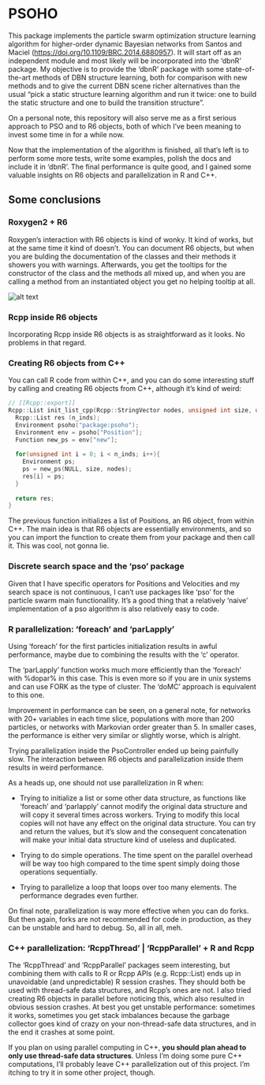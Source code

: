 
# PSOHO

This package implements the particle swarm optimization structure
learning algorithm for higher-order dynamic Bayesian networks from
Santos and Maciel (<https://doi.org/10.1109/BRC.2014.6880957>). It will
start off as an independent module and most likely will be incorporated
into the ‘dbnR’ package. My objective is to provide the ‘dbnR’ package
with some state-of-the-art methods of DBN structure learning, both for
comparison with new methods and to give the current DBN scene richer
alternatives than the usual “pick a static structure learning algorithm
and run it twice: one to build the static structure and one to build the
transition structure”.

On a personal note, this repository will also serve me as a first
serious approach to PSO and to R6 objects, both of which I’ve been
meaning to invest some time in for a while now.

Now that the implementation of the algorithm is finished, all that’s
left is to perform some more tests, write some examples, polish the docs
and include it in ‘dbnR’. The final performance is quite good, and I
gained some valuable insights on R6 objects and parallelization in R and
C++.

## Some conclusions

### Roxygen2 + R6

Roxygen’s interaction with R6 objects is kind of wonky. It kind of
works, but at the same time it kind of doesn’t. You can document R6
objects, but when you are bulding the documentation of the classes and
their methods it showers you with warnings. Afterwards, you get the
tooltips for the constructor of the class and the methods all mixed up,
and when you are calling a method from an instantiated object you get no
helping tooltip at all.

![alt
text](https://raw.githubusercontent.com/dkesada/psoho/master/media/r6_roxygen.png)

### Rcpp inside R6 objects

Incorporating Rcpp inside R6 objects is as straightforward as it looks.
No problems in that regard.

### Creating R6 objects from C++

You can call R code from within C++, and you can do some interesting
stuff by calling and creating R6 objects from C++, although it’s kind of
weird:

``` cpp
// [[Rcpp::export]]
Rcpp::List init_list_cpp(Rcpp::StringVector nodes, unsigned int size, unsigned int n_inds){
  Rcpp::List res (n_inds);
  Environment psoho("package:psoho");
  Environment env = psoho["Position"];
  Function new_ps = env["new"];
  
  for(unsigned int i = 0; i < n_inds; i++){
    Environment ps;
    ps = new_ps(NULL, size, nodes);
    res[i] = ps;
  }
  
  return res;
}
```

The previous function initializes a list of Positions, an R6 object,
from within C++. The main idea is that R6 objects are essentially
environments, and so you can import the function to create them from
your package and then call it. This was cool, not gonna lie.

### Discrete search space and the ‘pso’ package

Given that I have specific operators for Positions and Velocities and my
search space is not continuous, I can’t use packages like ‘pso’ for the
particle swarm main functionallity. It’s a good thing that a relatively
‘naive’ implementation of a pso algorithm is also relatively easy to
code.

### R parallelization: ‘foreach’ and ‘parLapply’

Using ‘foreach’ for the first particles initialization results in awful
performance, maybe due to combining the results with the ‘c’ operator.

The ‘parLapply’ function works much more efficiently than the ‘foreach’
with %dopar% in this case. This is even more so if you are in unix
systems and can use FORK as the type of cluster. The ‘doMC’ approach is
equivalent to this one.

Improvement in performance can be seen, on a general note, for networks
with 20+ variables in each time slice, populations with more than 200
particles, or networks with Markovian order greater than 5. In smaller
cases, the performance is either very similar or slightly worse, which
is alright.

Trying parallelization inside the PsoController ended up being painfully
slow. The interaction between R6 objects and parallelization inside them
results in weird performance.

As a heads up, one should not use parallelization in R when:

  - Trying to initialize a list or some other data structure, as
    functions like ‘foreach’ and ‘parlapply’ cannot modify the original
    data structure and will copy it several times across workers. Trying
    to modify this local copies will not have any effect on the original
    data structure. You can try and return the values, but it’s slow and
    the consequent concatenation will make your initial data structure
    kind of useless and duplicated.

  - Trying to do simple operations. The time spent on the parallel
    overhead will be way too high compared to the time spent simply
    doing those operations sequentially.

  - Trying to parallelize a loop that loops over too many elements. The
    performance degrades even further.

On final note, parallelization is way more effective when you can do
forks. But then again, forks are not recommended for code in production,
as they can be unstable and hard to debug. So, all in all, meh.

### C++ parallelization: ‘RcppThread’ | ‘RcppParallel’ + R and Rcpp

The ‘RcppThread’ and ‘RcppParallel’ packages seem interesting, but
combining them with calls to R or Rcpp APIs (e.g. Rcpp::List) ends up in
unavoidable (and unpredictable) R session crashes. They should both be
used with thread-safe data structures, and Rcpp’s ones are not. I also
tried creating R6 objects in parallel before noticing this, which also
resulted in obvious session crashes. At best you get unstable
performance: sometimes it works, sometimes you get stack imbalances
because the garbage collector goes kind of crazy on your non-thread-safe
data structures, and in the end it crashes at some point.

If you plan on using parallel computing in C++, **you should plan ahead
to only use thread-safe data structures**. Unless I’m doing some pure
C++ computations, I’ll probably leave C++ parallelization out of this
project. I’m itching to try it in some other project, though.
